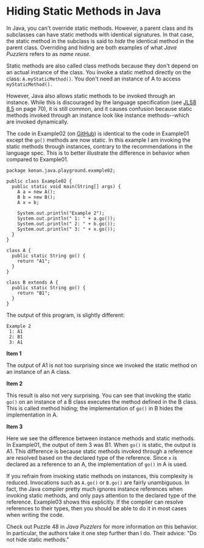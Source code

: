# Hiding Static Methods in Java

In Java, you can't override static methods. However, a parent class and its subclasses can have static methods with identical signatures. In that case, the static method in the subclass is said to *hide* the identical method in the parent class. Overriding and hiding are both examples of what *Java Puzzlers* refers to as *name reuse.* 

Static methods are also called class methods because they don't depend on an actual instance of the class. You invoke a static method directly on the class: `A.myStaticMethod()`. You don't need an instance of A to access `myStaticMethod().`

However, Java also allows static methods to be invoked through an instance. While this is discouraged by the language specification (see [JLS8 8.5](http://docs.oracle.com/javase/specs/jls/se8/jls8.pdf) on page 70), it is still common, and it causes confusion because static methods invoked through an instance look like instance methods--which are invoked dynamically.

The code in Example02 (on [GitHub](https://github.com/kevinkenan/java-playground/blob/master/src/main/java/Example01.java))
is identical to the code in Example01 except the `go()` methods are now static. In this example I am invoking the static methods through instances, contrary to the recommendations in the language spec. This is to better illustrate the difference in behavior when compared to Example01. 

    package kenan.java.playground.example02;
    
    public class Example02 {
      public static void main(String[] args) {
        A a = new A();
        B b = new B();
        A x = b;
    
        System.out.println("Example 2");
        System.out.println(" 1: " + a.go());
        System.out.println(" 2: " + b.go());
        System.out.println(" 3: " + x.go());
      }
    }
    
    class A {
      public static String go() {
        return "A1";
      }
    }
    
    class B extends A {
      public static String go() {
        return "B1";
      }
    }

The output of this program, is slightly different:

    Example 2
     1: A1
     2: B1
     3: A1

**Item 1**

The output of A1 is not too surprising since we invoked the static method on an instance of an A class.

**Item 2**

This result is also not very surprising. You can see that invoking the static `go()` on an instance of a B class executes the method defined in the B class. This is called method hiding; the implementation of `go()` in B hides the implementation in A.

**Item 3**

Here we see the difference between instance methods and static methods. In Example01, the output of item 3 was B1. When `go()` is static, the output is A1. This difference is because static methods invoked through a reference are resolved based on the declared type of the reference. Since `x` is declared as a reference to an A, the implementation of `go()` in A is used. 

If you refrain from invoking static methods on instances, this complexity is reduced. Invocations such as `A.go()` or `B.go()` are fairly unambiguous. In fact, the Java compiler pretty much ignores instance references when invoking static methods, and only pays attention to the declared type of the reference. Example03 shows this explicitly. If the compiler can resolve references to their types, then you should be able to do it in most cases when writing the code.

Check out Puzzle 48 in *Java Puzzlers* for more information on this behavior. In particular, the authors take it one step further than I do. Their advice: "Do not hide static methods." 
